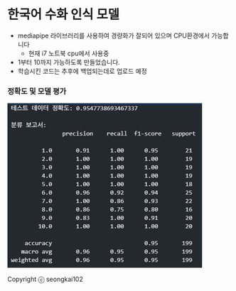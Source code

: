 # 한국어 수화 인식 모델
- mediapipe 라이브러리를 사용하여 경량화가 잘되어 있으며 CPU환경에서 가능합니다
    - 현재 i7 노트북 cpu에서 사용중
- 1부터 10까지 가능하도록 만들었습니다.
- 학습시킨 코드는 추후에 백업되는데로 업로드 예정

### 정확도 및 모델 평가
![alt text](image.png)

Copyright ⓒ seongkai102
